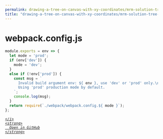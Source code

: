 ```yaml
---
permalink: drawing-a-tree-on-canvas-with-xy-coordinates/mrm-solution-tree---ep/webpack.config.js.html
title: "drawing-a-tree-on-canvas-with-xy-coordinates/mrm-solution-tree---ep/webpack.config.js"
---
```


# webpack.config.js
```javascript
module.exports = env => {
  let mode = 'prod';
  if (env['dev']) {
    mode = 'dev';
  }
  else if (!env['prod']) {
    const msg = `
      Invalid build argument env: ${ env }, use 'dev' or 'prod' only.\n
      Using 'prod' production mode by default.
    `;
    console.log(msg);
  }
  return require(`./webpack/webpack.config.${ mode }`);
};

```
<div class="social open-gh-btn my-4">
  <a class="btn btn-github" href="https://github.com/tobiasbriones/test-blog-deploy/tree/main/mathswe/representation/repsymo/2dp/mrm/feat/drawing-a-tree-on-canvas-with-xy-coordinates/mrm-solution-tree---ep/webpack.config.js" target="_blank">
    <i class="fab fa-github">
      
    </i>
    <strong>
      Open in GitHub
    </strong>
  </a>
</div>